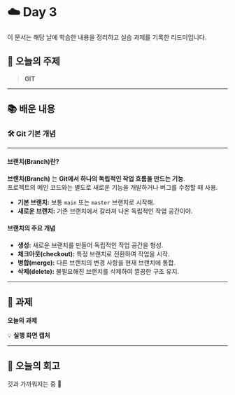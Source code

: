 # ☁️ Day 3
이 문서는 해당 날에 학습한 내용을 정리하고 실습 과제를 기록한 리드미입니다.

## 🔖 오늘의 주제
> **GIT**

---

## 📚 배운 내용

### 🛠️ Git 기본 개념

---
#### **브랜치(Branch)란?**

**브랜치(Branch)** 는 **Git에서 하나의 독립적인 작업 흐름을 만드는 기능**.       
프로젝트의 메인 코드와는 별도로 새로운 기능을 개발하거나 버그를 수정할 때 사용.

- **기본 브랜치:** 보통 `main` 또는 `master` 브랜치로 시작해.
- **새로운 브랜치:** 기존 브랜치에서 갈라져 나온 독립적인 작업 공간이야.

#### **브랜치의 주요 개념**

- **생성:** 새로운 브랜치를 만들어 독립적인 작업 공간을 형성.
- **체크아웃(checkout):** 특정 브랜치로 전환하여 작업을 시작.
- **병합(merge):** 다른 브랜치의 변경 사항을 현재 브랜치에 통합.
- **삭제(delete):** 불필요해진 브랜치를 삭제하여 깔끔한 구조 유지.



---

## 📝 과제

**오늘의 과제**


💡 **실행 화면 캡처**

---

## 💭 오늘의 회고
깃과 가까워지는 중 🎀
